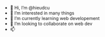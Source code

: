 - 👋 Hi, I’m @hieudcu
- 👀 I’m interested in many things
- 🌱 I’m currently learning web developement
- 💞️ I’m looking to collaborate on web dev
- 📫  

<!---
hieudcu/hieudcu is a ✨ special ✨ repository because its `README.md` (this file) appears on your GitHub profile.
You can click the Preview link to take a look at your changes.
--->
